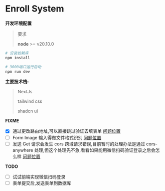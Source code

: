 # Enroll System

**开发环境配置**

> 要求
>
> **node** >= v20.10.0

```zsh
# 安装依赖库
npm install

# 3000端口运行启动
npm run dev
```

**主要技术栈:**

> NextJs
>
> tailwind css
>
> shadcn ui

**FIXME**

-   [x] 通过更改路由地址,可以直接跳过验证去填表单 [问题位置](./components/InputWithButton.tsx)
-   [ ] Form Image 输入得做文件格式识别 [问题位置](./components/RegisterForm.tsx)
-   [ ] 发送 Get 请求会发生 cors 跨域请求错误,目前暂时的处理办法是通过 cors-anywhere 处理,但这个处理先不急,看看如果能用微信扫码验证登录之后会怎么样 [问题位置](./bin/Submit.ts)

**TODO**

-   [ ] 试试前端实现微信扫码登录
-   [ ] 表单提交后,发送表单到数据库
